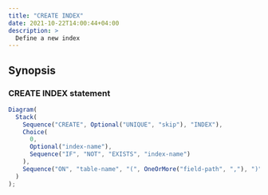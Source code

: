 ```yaml
---
title: "CREATE INDEX"
date: 2021-10-22T14:00:44+04:00
description: >
  Define a new index
---
```


## Synopsis

### CREATE INDEX statement

```js {.rr}
Diagram(
  Stack(
    Sequence("CREATE", Optional("UNIQUE", "skip"), "INDEX"),
    Choice(
      0,
      Optional("index-name"),
      Sequence("IF", "NOT", "EXISTS", "index-name")
    ),
    Sequence("ON", "table-name", "(", OneOrMore("field-path", ","), ")")
  )
);
```
